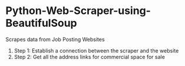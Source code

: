 # Python-Web-Scraper-using-BeautifulSoup
Scrapes data from Job Posting Websites

1. Step 1: Establish a connection between the scraper and the website 
2. Step 2: Get all the address links for commercial space for sale